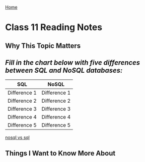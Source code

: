[Home](https://pgmorales76.github.io/reading_notes_301/)

# Class 11 Reading Notes

## Why This Topic Matters

### 

## *Fill in the chart below with five differences between SQL and NoSQL databases:*

| SQL          | NoSQL        |
| :---:        | :---: |
| Difference 1 | Difference 1 |
| Difference 2 | Difference 2 |
| Difference 3 | Difference 3 |
| Difference 4 | Difference 4 |
| Difference 5 | Difference 5 |



[nosql vs sql](https://www.thegeekstuff.com/2014/01/sql-vs-nosql-db/?utm_source=tuicool)

## Things I Want to Know More About

###
